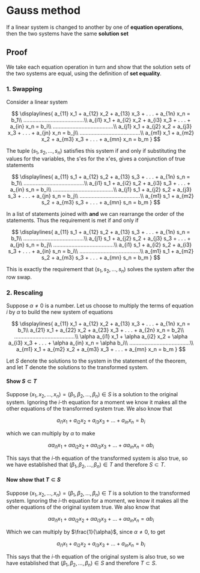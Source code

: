 # Gauss method

If a linear system is changed to another by one of **equation operations**, then the two systems have the same **solution set**

## Proof

We take each equation operation in turn and show that the solution sets of the two systems are equal, using the definition of **set equality**.

### 1. Swapping

Consider a linear system

$$
\displaylines{
a_{11} x_1 + a_{12} x_2 + a_{13} x_3 + . . . + a_{1n} x_n = b_1\\
........................................\\
a_{i1} x_1 + a_{i2} x_2 + a_{i3} x_3 + . . . + a_{in} x_n = b_i\\
........................................\\
a_{j1} x_1 + a_{j2} x_2 + a_{j3} x_3 + . . . + a_{jn} x_n = b_j\\
........................................\\
a_{m1} x_1 + a_{m2} x_2 + a_{m3} x_3 + . . . + a_{mn} x_n = b_m
}
$$

The tuple $(s_1, s_2, . . . , s_n)$ satisfies this system if and only if substituting the values for the variables, the s'es for the x'es, gives a conjunction of true statements

$$
\displaylines{
a_{11} s_1 + a_{12} s_2 + a_{13} s_3 + . . . + a_{1n} s_n = b_1\\
........................................\\
a_{i1} s_1 + a_{i2} s_2 + a_{i3} s_3 + . . . + a_{in} s_n = b_i\\
........................................\\
a_{j1} s_1 + a_{j2} s_2 + a_{j3} s_3 + . . . + a_{jn} s_n = b_j\\
........................................\\
a_{m1} s_1 + a_{m2} s_2 + a_{m3} s_3 + . . . + a_{mn} s_n = b_m
}
$$

In a list of statements joined with **and** we can rearrange the order of the statements. Thus the requirement is met if and only if

$$
\displaylines{
a_{11} s_1 + a_{12} s_2 + a_{13} s_3 + . . . + a_{1n} s_n = b_1\\
........................................\\
a_{j1} s_1 + a_{j2} s_2 + a_{j3} s_3 + . . . + a_{jn} s_n = b_j\\
........................................\\
a_{i1} s_1 + a_{i2} s_2 + a_{i3} s_3 + . . . + a_{in} s_n = b_i\\
........................................\\
a_{m1} s_1 + a_{m2} s_2 + a_{m3} s_3 + . . . + a_{mn} s_n = b_m
}
$$

This is exactly the requirement that $(s_1, s_2, . . . , s_n)$ solves the system after the row swap.

### 2. Rescaling

Suppose $\alpha \neq 0$ is a number. Let us choose to multiply the terms of equation $i$ by $\alpha$ to build the new system of equations

$$
\displaylines{
a_{11} x_1 + a_{12} x_2 + a_{13} x_3 + . . . + a_{1n} x_n = b_1\\
a_{21} x_1 + a_{22} x_2 + a_{23} x_3 + . . . + a_{2n} x_n = b_2\\
........................................\\
\alpha a_{i1} x_1 + \alpha a_{i2} x_2 + \alpha a_{i3} x_3 + . . . + \alpha a_{in} x_n = \alpha b_i\\
........................................\\
a_{m1} x_1 + a_{m2} x_2 + a_{m3} x_3 + . . . + a_{mn} x_n = b_m
}
$$

Let $S$ denote the solutions to the system in the statement of the theorem, and let $T$ denote the solutions to the transformed system.

#### Show $S \subset T$

Suppose $(x_1, x_2, . . . , x_n) = (\beta_1, \beta_2, . . . , \beta_n) \in S$ is a solution to the original system. Ignoring the $i$-th equation for a moment we know it makes all the other equations of the transformed system true. We also know that

$$
a_{i1} x_1 + a_{i2} x_2 + a_{i3} x_3 + . . . + a_{in} x_n = b_i
$$

which we can multiply by $\alpha$ to make

$$
\alpha a_{i1} x_1 + \alpha a_{i2} x_2 + \alpha a_{i3} x_3 + . . . + \alpha a_{in} x_n = \alpha b_i
$$

This says that the $i$-th equation of the transformed system is also true, so we have established that $(\beta_1, \beta_2, . . . , \beta_n) \in T$ and therefore $S \subset T$.

#### Now show that $T \subset S$

Suppose $(x_1, x_2, . . . , x_n) = (\beta_1, \beta_2, . . . , \beta_n) \in T$ is a solution to the transformed system. Ignoring the $i$-th equation for a moment, we know it makes all the other equations of the original system true. We also know that

$$
\alpha a_{i1} x_1 + \alpha a_{i2} x_2 + \alpha a_{i3} x_3 + . . . + \alpha a_{in} x_n = \alpha b_i
$$

Which we can multiply by $\frac{1}{\alpha}$, since $\alpha \neq 0$, to get

$$
a_{i1} x_1 + a_{i2} x_2 + a_{i3} x_3 + . . . + a_{in} x_n = b_i
$$

This says that the $i$-th equation of the original system is also true, so we have established that $(\beta_1, \beta_2, . . . , \beta_n) \in S$ and therefore $T \subset S$.

